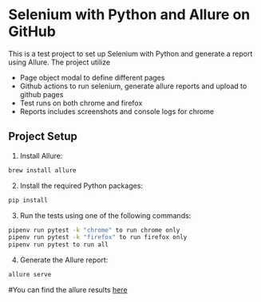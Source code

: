 # Selenium with Python and Allure on GitHub

This is a test project to set up Selenium with Python and generate a report using Allure.
The project utilize 
- Page object modal to define different pages
- Github actions to run selenium, generate allure reports and upload to github pages
- Test runs on both chrome and firefox
- Reports includes screenshots and console logs for chrome

## Project Setup

1. Install Allure:
```bash
brew install allure
```
2. Install the required Python packages:
```bash
pip install
```
3. Run the tests using one of the following commands:
```bash
pipenv run pytest -k "chrome" to run chrome only
pipenv run pytest -k "firefox" to run firefox only
pipenv run pytest to run all
```
4. Generate the Allure report:
```bash
allure serve
```

#You can find the allure results [here](https://alyaothman14.github.io/selenium-python/37/#suites/e073428b7a30684178c11e51fcc1e40c/504c9285634c38c/)
